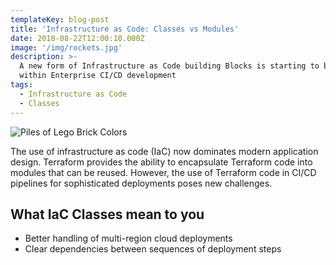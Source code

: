 ```yaml
---
templateKey: blog-post
title: 'Infrastructure as Code: Classes vs Modules'
date: 2018-08-22T12:00:10.000Z
image: '/img/rockets.jpg'
description: >-
  A new form of Infrastructure as Code building Blocks is starting to be used
  within Enterprise CI/CD development
tags:
  - Infrastructure as Code
  - Classes
---
```

![Piles of Lego Brick Colors](/img/legocolorpiles.jpg)

The use of infrastructure as code (IaC) now dominates modern application design. Terraform provides the ability to encapsulate Terraform code into modules that can be reused. However, the use of Terraform code in CI/CD pipelines for sophisticated deployments poses new challenges.

## What IaC Classes mean to you

* Better handling of multi-region cloud deployments
* Clear dependencies between sequences of deployment steps
